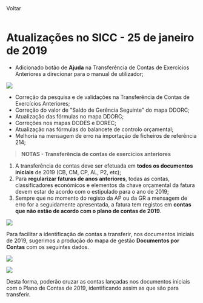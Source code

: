 <div style="width:100%; height:30px"><span onclick="loadMdDoc('atualizacoes', ['btnMenu'],'', null)" class="voltar">Voltar</span></div>

# Atualizações no SICC - 25 de janeiro de 2019

- Adicionado botão de **Ajuda** na Transferência de Contas de Exercícios Anteriores a direcionar para o manual de utilizador;

![](https://spmssicc.github.io/pages/markdown/atual_sist_25_jan_9.assets/atual_sist_25_jan_9-5ef4af85.png)

- Correção da pesquisa e de validações na Transferência de Contas de Exercícios Anteriores;
- Correção do valor de "Saldo de Gerência Seguinte" do mapa DDORC;
- Atualização das fórmulas no mapa DDORC;
- Correções nos mapas DODES e DOREC;
- Atualização nas fórmulas do balancete de controlo orçamental;
- Melhoria na mensagem de erro na importação de ficheiros de referência 214;


>**NOTAS - Transferência de contas de exercícios anteriores**

1. A transferência de contas deve ser efetuada em **todos os documentos iniciais** de 2019 (CB, CM, CP, AL, P2, etc);
2. Para **regularizar faturas de anos anteriores**, todas as contas, classificadores económicos e elementos da chave orçamental da fatura devem estar de acordo com o estipulado para o ano de 2019;
3. Sempre que no momento do registo da AP ou da GR a mensagem de erro for a seguidamente apresentada, a fatura tem registos em **contas que não estão de acordo com o plano de contas de 2019**.

![](https://spmssicc.github.io/pages/markdown/atual_sist_25_jan_9.assets/atual_sist_25_jan_9-611bac5b.png)

Para facilitar a identificação de contas a transferir, nos documentos iniciais de 2019, sugerimos a produção do mapa de gestão **Documentos por Contas** com os seguintes dados.

![](https://spmssicc.github.io/pages/markdown/atual_sist_17_jan_9.assets/atual_sist_17_jan_9-7ccace29.png)

![](https://spmssicc.github.io/pages/markdown/atual_sist_17_jan_9.assets/atual_sist_17_jan_9-66091d00.png)

Desta forma, poderão cruzar as contas lançadas nos documentos iniciais com o Plano de Contas de 2019, identificando assim as que são para transferir.
